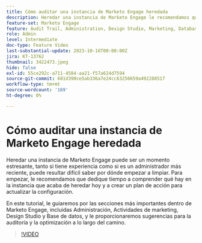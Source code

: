 ```yaml
---
title: Cómo auditar una instancia de Marketo Engage heredada
description: Heredar una instancia de Marketo Engage le recomendamos que dedique tiempo a comprender qué contiene y a crear un plan de acción para actualizar la configuración. Este tutorial cubre las secciones más importantes dentro de Marketo Engage, incluidas Administración, Actividades de marketing, Design Studio y Base de datos, y le proporciona sugerencias para la auditoría y la optimización a lo largo del camino.
feature-set: Marketo Engage
feature: Audit Trail, Administration, Design Studio, Marketing, Database
role: Admin
level: Intermediate
doc-type: Feature Video
last-substantial-update: 2023-10-16T00:00:00Z
jira: KT-13762
thumbnail: 3422473.jpeg
hide: false
exl-id: 55ce292c-a711-4584-aa21-f57a624d7594
source-git-commit: 681d390ce5ab336a7e24cc63256659a492288517
workflow-type: tm+mt
source-wordcount: '169'
ht-degree: 0%

---
```


# Cómo auditar una instancia de Marketo Engage heredada

Heredar una instancia de Marketo Engage puede ser un momento estresante, tanto si tiene experiencia como si es un administrador más reciente, puede resultar difícil saber por dónde empezar a limpiar. Para empezar, le recomendamos que dedique tiempo a comprender qué hay en la instancia que acaba de heredar hoy y a crear un plan de acción para actualizar la configuración.

En este tutorial, le guiaremos por las secciones más importantes dentro de Marketo Engage, incluidas Administración, Actividades de marketing, Design Studio y Base de datos, y le proporcionaremos sugerencias para la auditoría y la optimización a lo largo del camino.

>[!VIDEO](https://video.tv.adobe.com/v/3422473/?learn=on)
